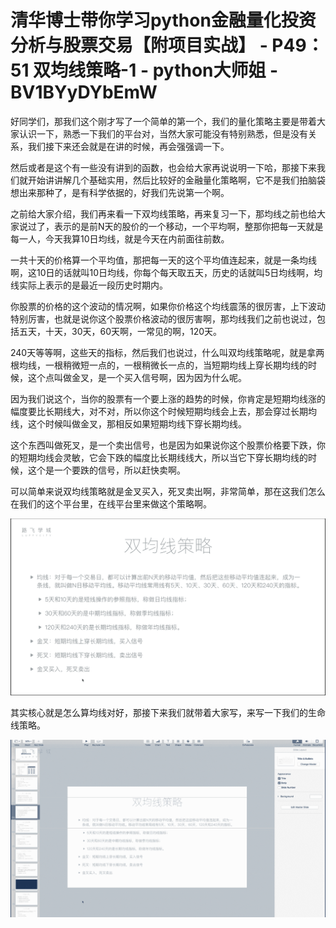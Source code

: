 # 清华博士带你学习python金融量化投资分析与股票交易【附项目实战】 - P49：51 双均线策略-1 - python大师姐 - BV1BYyDYbEmW

好同学们，那我们这个刚才写了一个简单的第一个，我们的量化策略主要是带着大家认识一下，熟悉一下我们的平台对，当然大家可能没有特别熟悉，但是没有关系，我们接下来还会就是在讲的时候，再会强强调一下。

然后或者是这个有一些没有讲到的函数，也会给大家再说说明一下哈，那接下来我们就开始讲讲解几个基础实用，然后比较好的金融量化策略啊，它不是我们拍脑袋想出来那种了，是有科学依据的，好我们先说第一个啊。

之前给大家介绍，我们再来看一下双均线策略，再来复习一下，那均线之前也给大家说过了，表示的是前N天的股价的一个移动，一个平均啊，整那你把每一天就是每一人，今天我算10日均线，就是今天在内前面往前数。

一共十天的价格算一个平均值，那把每一天的这个平均值连起来，就是一条均线啊，这10日的话就叫10日均线，你每个每天取五天，历史的话就叫5日均线啊，均线实际上表示的是最近一段历史时期内。

你股票的价格的这个波动的情况啊，如果你价格这个均线震荡的很厉害，上下波动特别厉害，也就是说你这个股票价格波动的很厉害啊，那均线我们之前也说过，包括五天，十天，30天，60天啊，一常见的啊，120天。

240天等等啊，这些天的指标，然后我们也说过，什么叫双均线策略呢，就是拿两根均线，一根稍微短一点的，一根稍微长一点的，当短期均线上穿长期均线的时候，这个点叫做金叉，是一个买入信号啊，因为因为什么呢。

因为我们说这个，当你的股票有一个要上涨的趋势的时候，你肯定是短期均线涨的幅度要比长期线大，对不对，所以你这个时候短期均线会上去，那会穿过长期均线，这个时候叫做金叉，那相反如果短期均线下穿长期均线。

这个东西叫做死叉，是一个卖出信号，也是因为如果说你这个股票价格要下跌，你的短期均线会灵敏，它会下跌的幅度比长期线线大，所以当它下穿长期均线的时候，这个是一个要跌的信号，所以赶快卖啊。

可以简单来说双均线策略就是金叉买入，死叉卖出啊，非常简单，那在这我们怎么在我们的这个平台里，在线平台里来做这个策略啊。



![](img/0ba9d14273d90543d329e81ad9d206d1_1.png)

其实核心就是怎么算均线对好，那接下来我们就带着大家写，来写一下我们的生命线策略。

![](img/0ba9d14273d90543d329e81ad9d206d1_3.png)